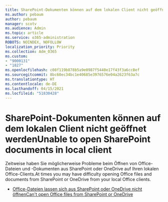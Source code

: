 ```yaml
---
title: SharePoint-Dokumenten können auf dem lokalen Client nicht geöffnet werden
ms.author: pebaum
author: pebaum
manager: scotv
ms.audience: Admin
ms.topic: article
ms.service: o365-administration
ROBOTS: NOINDEX, NOFOLLOW
localization_priority: Priority
ms.collection: Adm_O365
ms.custom:
- "9000131"
- "1827"
ms.openlocfilehash: c08f119b878b5a9e0987f5440e17f43f3a6cc8ef
ms.sourcegitcommit: 8bc60ec34bc1e40685e3976576e04a2623f63a7c
ms.translationtype: HT
ms.contentlocale: de-DE
ms.lasthandoff: 04/15/2021
ms.locfileid: "51830428"
---
```

# <a name="unable-to-open-sharepoint-documents-in-local-client"></a><span data-ttu-id="93fb4-102">SharePoint-Dokumenten können auf dem lokalen Client nicht geöffnet werden</span><span class="sxs-lookup"><span data-stu-id="93fb4-102">Unable to open SharePoint documents in local client</span></span>

<span data-ttu-id="93fb4-103">Zeitweise haben Sie möglicherweise Probleme beim Öffnen von Office-Dateien und -Dokumenten aus SharePoint oder OneDrive auf Ihren lokalen Office-Clients.</span><span class="sxs-lookup"><span data-stu-id="93fb4-103">At times you may have difficulty opening Office files and documents from SharePoint or OneDrive from your local Office clients.</span></span>

- [<span data-ttu-id="93fb4-104">Office-Dateien lassen sich aus SharePoint oder OneDrive nicht öffnen</span><span class="sxs-lookup"><span data-stu-id="93fb4-104">Can't open Office files from SharePoint or OneDrive</span></span>](https://docs.microsoft.com/sharepoint/troubleshoot/administration/cant-open-office-files)
